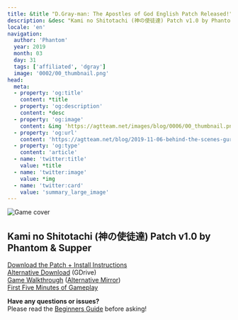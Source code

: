 ```yaml
---
title: &title "D.Gray-man: The Apostles of God English Patch Released!"
description: &desc "Kami no Shitotachi (神の使徒達) Patch v1.0 by Phantom & Supper"
locale: 'en'
navigation:
  author: 'Phantom'
  year: 2019
  month: 03
  day: 31
  tags: ['affiliated', 'dgray']
  image: '0002/00_thumbnail.png'
head:
  meta:
  - property: 'og:title'
    content: *title
  - property: 'og:description'
    content: *desc
  - property: 'og:image'
    content: &img 'https://agtteam.net/images/blog/0006/00_thumbnail.png'
  - property: 'og:url'
    content: 'https://agtteam.net/blog/2019-11-06-behind-the-scenes-gurren'
  - property: 'og:type'
    content: 'article'
  - name: 'twitter:title'
    value: *title
  - name: 'twitter:image'
    value: *img
  - name: 'twitter:card'
    value: 'summary_large_image'
---
```


![Game cover](/images/blog/0002/183838792812_0.png)

**Kami no Shitotachi (神の使徒達) Patch v1.0 by Phantom & Supper**
------------------------------------------------------------------

[Download the Patch + Install Instructions](https://www.romhacking.net/translations/4352/)  
[Alternative Download](https://drive.google.com/uc?export=download&id=138L1LvKxXy_0OZj3Jes8GEUyrACGvzm5) (GDrive)  
[Game Walkthrough](https://gamefaqs.gamespot.com/ds/936103-dgray-man-kami-no-shitotachi/faqs/76929) ([Alternative Mirror](https://www.neoseeker.com/d-gray-man-kami-no-shitotachi/faqs/3063705-dgray-man-kami-no-shitotachi.html))  
[First Five Minutes of Gameplay](https://youtu.be/FTDllSK3HqQ)

**Have any questions or issues?**  
Please read the [Beginners Guide](https://agtteam.tumblr.com/beginnersguide) before asking!
